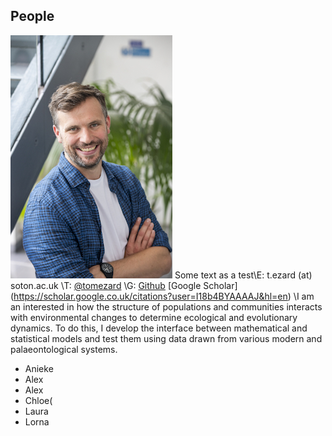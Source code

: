 ## People


![Tom](/images/tom_thumbnail.jpg) Some text as a test\E: t.ezard (at) soton.ac.uk \T: [@tomezard](https://https://twitter.com/tomezard) \G: [Github](https://github.com/tomezard) \[Google Scholar](https://scholar.google.co.uk/citations?user=I18b4BYAAAAJ&hl=en) \I am an interested in how the structure of populations and communities interacts with environmental changes to determine ecological and evolutionary dynamics. To do this, I develop the interface between mathematical and statistical models and test them using data drawn from various modern and palaeontological systems.

- Anieke
- Alex
- Alex
- Chloe(
- Laura
- Lorna


